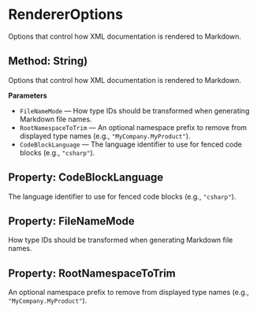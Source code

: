 # RendererOptions

Options that control how XML documentation is rendered to Markdown.

## Method: String)

Options that control how XML documentation is rendered to Markdown.

**Parameters**

- `FileNameMode` — How type IDs should be transformed when generating Markdown file names.
- `RootNamespaceToTrim` — An optional namespace prefix to remove from displayed type names (e.g., `"MyCompany.MyProduct"`).
- `CodeBlockLanguage` — The language identifier to use for fenced code blocks (e.g., `"csharp"`).

## Property: CodeBlockLanguage

The language identifier to use for fenced code blocks (e.g., `"csharp"`).

## Property: FileNameMode

How type IDs should be transformed when generating Markdown file names.

## Property: RootNamespaceToTrim

An optional namespace prefix to remove from displayed type names (e.g., `"MyCompany.MyProduct"`).
